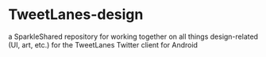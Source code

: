 TweetLanes-design
=================

a SparkleShared repository for working together on all things design-related (UI, art, etc.) for the TweetLanes Twitter client for Android